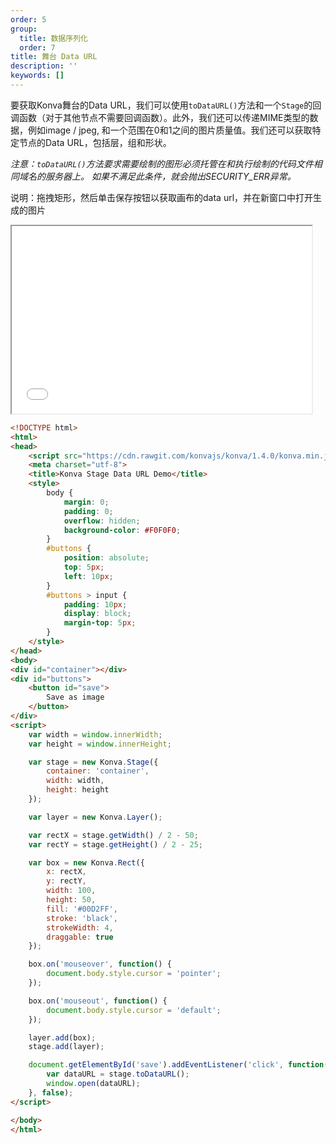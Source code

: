 ```yaml
---
order: 5
group:
  title: 数据序列化
  order: 7
title: 舞台 Data URL
description: ''
keywords: []
---
```

要获取Konva舞台的Data URL，我们可以使用`toDataURL()`方法和一个`Stage`的回调函数（对于其他节点不需要回调函数）。此外，我们还可以传递MIME类型的数据，例如image / jpeg, 和一个范围在0和1之间的图片质量值。我们还可以获取特定节点的Data URL，包括层，组和形状。

*注意：`toDataURL()`方法要求需要绘制的图形必须托管在和执行绘制的代码文件相同域名的服务器上。
如果不满足此条件，就会抛出SECURITY_ERR异常。*

说明：拖拽矩形，然后单击保存按钮以获取画布的data url，并在新窗口中打开生成的图片

<iframe src="/downloads/code/data_and_serialization/Stage_Data_URL.html" style="width: 50vw;height:300px;"></iframe>

```html
<!DOCTYPE html>
<html>
<head>
    <script src="https://cdn.rawgit.com/konvajs/konva/1.4.0/konva.min.js"></script>
    <meta charset="utf-8">
    <title>Konva Stage Data URL Demo</title>
    <style>
        body {
            margin: 0;
            padding: 0;
            overflow: hidden;
            background-color: #F0F0F0;
        }
        #buttons {
            position: absolute;
            top: 5px;
            left: 10px;
        }
        #buttons > input {
            padding: 10px;
            display: block;
            margin-top: 5px;
        }
    </style>
</head>
<body>
<div id="container"></div>
<div id="buttons">
    <button id="save">
        Save as image
    </button>
</div>
<script>
    var width = window.innerWidth;
    var height = window.innerHeight;

    var stage = new Konva.Stage({
        container: 'container',
        width: width,
        height: height
    });

    var layer = new Konva.Layer();

    var rectX = stage.getWidth() / 2 - 50;
    var rectY = stage.getHeight() / 2 - 25;

    var box = new Konva.Rect({
        x: rectX,
        y: rectY,
        width: 100,
        height: 50,
        fill: '#00D2FF',
        stroke: 'black',
        strokeWidth: 4,
        draggable: true
    });

    box.on('mouseover', function() {
        document.body.style.cursor = 'pointer';
    });

    box.on('mouseout', function() {
        document.body.style.cursor = 'default';
    });

    layer.add(box);
    stage.add(layer);

    document.getElementById('save').addEventListener('click', function() {
        var dataURL = stage.toDataURL();
        window.open(dataURL);
    }, false);
</script>

</body>
</html>
```
